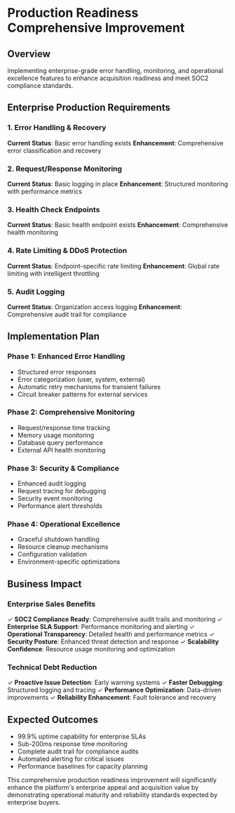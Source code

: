 # Production Readiness Comprehensive Improvement

## Overview
Implementing enterprise-grade error handling, monitoring, and operational excellence features to enhance acquisition readiness and meet SOC2 compliance standards.

## Enterprise Production Requirements

### 1. Error Handling & Recovery
**Current Status**: Basic error handling exists
**Enhancement**: Comprehensive error classification and recovery

### 2. Request/Response Monitoring  
**Current Status**: Basic logging in place
**Enhancement**: Structured monitoring with performance metrics

### 3. Health Check Endpoints
**Current Status**: Basic health endpoint exists
**Enhancement**: Comprehensive health monitoring

### 4. Rate Limiting & DDoS Protection
**Current Status**: Endpoint-specific rate limiting
**Enhancement**: Global rate limiting with intelligent throttling

### 5. Audit Logging
**Current Status**: Organization access logging
**Enhancement**: Comprehensive audit trail for compliance

## Implementation Plan

### Phase 1: Enhanced Error Handling
- Structured error responses
- Error categorization (user, system, external)
- Automatic retry mechanisms for transient failures
- Circuit breaker patterns for external services

### Phase 2: Comprehensive Monitoring
- Request/response time tracking
- Memory usage monitoring
- Database query performance
- External API health monitoring

### Phase 3: Security & Compliance
- Enhanced audit logging
- Request tracing for debugging
- Security event monitoring
- Performance alert thresholds

### Phase 4: Operational Excellence
- Graceful shutdown handling
- Resource cleanup mechanisms
- Configuration validation
- Environment-specific optimizations

## Business Impact

### Enterprise Sales Benefits
✓ **SOC2 Compliance Ready**: Comprehensive audit trails and monitoring
✓ **Enterprise SLA Support**: Performance monitoring and alerting
✓ **Operational Transparency**: Detailed health and performance metrics
✓ **Security Posture**: Enhanced threat detection and response
✓ **Scalability Confidence**: Resource usage monitoring and optimization

### Technical Debt Reduction
✓ **Proactive Issue Detection**: Early warning systems
✓ **Faster Debugging**: Structured logging and tracing
✓ **Performance Optimization**: Data-driven improvements
✓ **Reliability Enhancement**: Fault tolerance and recovery

## Expected Outcomes
- 99.9% uptime capability for enterprise SLAs
- Sub-200ms response time monitoring
- Complete audit trail for compliance audits
- Automated alerting for critical issues
- Performance baselines for capacity planning

This comprehensive production readiness improvement will significantly enhance the platform's enterprise appeal and acquisition value by demonstrating operational maturity and reliability standards expected by enterprise buyers.